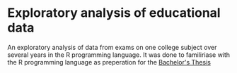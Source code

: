 # Exploratory analysis of educational data
An exploratory analysis of data from exams on one college subject over several years in the R programming language.
It was done to familiriase with the R programming language as preperation for the [Bachelor's Thesis](https://github.com/krizt9/Exploratory-Analysis-of-Telecommunication-Data)
